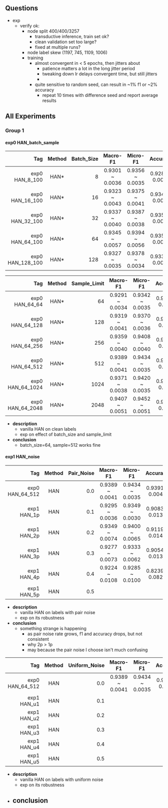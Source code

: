 ## Questions
- exp
  - verify ok:
    - node split 400/400/3257
      - transductive inference, train set ok?
      - clean validation set too large?
      - fixed at multiple runs?
    - node label skew (1197, 745, 1109, 1006)
    - training
      - almost convergent in < 5 epochs, then jitters about
        - patience matters a lot in the long jitter period
        - tweaking down lr delays convergent time, but still jitters
        - 
      - quite sensitive to random seed, can result in ~1% f1 or ~2% accuracy
        - repeat 10 times with difference seed and report average results


## All Experiments
### Group 1
#### exp0 HAN_batch_sample
|              Tag | Method | Batch_Size |    Macro-F1     |    Micro-F1     |    Accuracy     |
|-----------------:|:------:|-----------:|:---------------:|:---------------:|:---------------:|
|   exp0 HAN_8_100 |  HAN*  |          8 | 0.9301 ~ 0.0036 | 0.9356 ~ 0.0035 | 0.9287 ~ 0.0022 |
|  exp0 HAN_16_100 |  HAN*  |         16 | 0.9323 ~ 0.0043 | 0.9375 ~ 0.0041 | 0.9340 ~ 0.0056 |
|  exp0 HAN_32_100 |  HAN*  |         32 | 0.9337 ~ 0.0040 | 0.9387 ~ 0.0038 | 0.9354 ~ 0.0084 |
|  exp0 HAN_64_100 |  HAN*  |         64 | 0.9345 ~ 0.0057 | 0.9394 ~ 0.0056 | 0.9351 ~ 0.0067 |
| exp0 HAN_128_100 |  HAN*  |        128 | 0.9327 ~ 0.0035 | 0.9378 ~ 0.0034 | 0.9334 ~ 0.0060 |

|              Tag | Method | Sample_Limit |    Macro-F1     |    Micro-F1     |    Accuracy     |
|-----------------:|:------:|-------------:|:---------------:|:---------------:|:---------------:|
|   exp0 HAN_64_64 |  HAN*  |           64 | 0.9291 ~ 0.0034 | 0.9342 ~ 0.0035 | 0.9298 ~ 0.0057 |
|  exp0 HAN_64_128 |  HAN*  |          128 | 0.9319 ~ 0.0041 | 0.9370 ~ 0.0036 | 0.9308 ~ 0.0046 |
|  exp0 HAN_64_256 |  HAN*  |          256 | 0.9359 ~ 0.0040 | 0.9408 ~ 0.0040 | 0.9358 ~ 0.0067 |
|  exp0 HAN_64_512 |  HAN*  |          512 | 0.9389 ~ 0.0041 | 0.9434 ~ 0.0035 | 0.9391 ~ 0.0047 |
| exp0 HAN_64_1024 |  HAN*  |         1024 | 0.9371 ~ 0.0038 | 0.9420 ~ 0.0035 | 0.9380 ~ 0.0045 |
| exp0 HAN_64_2048 |  HAN*  |         2048 | 0.9407 ~ 0.0051 | 0.9452 ~ 0.0051 | 0.9421 ~ 0.0076 |

- **description**
  - vanilla HAN on clean labels
  - exp on effect of batch_size and sample_limit
- **conclusion**
  - batch_size=64, sample=512 works fine

#### exp1 HAN_noise
|             Tag | Method | Pair_Noise |    Macro-F1     |    Micro-F1     |    Accuracy     |
|----------------:|:------:|-----------:|:---------------:|:---------------:|:---------------:|
| exp0 HAN_64_512 |  HAN   |        0.0 | 0.9389 ~ 0.0041 | 0.9434 ~ 0.0035 | 0.9391 ~ 0.0047 |
|     exp1 HAN_1p |  HAN   |        0.1 | 0.9295 ~ 0.0036 | 0.9349 ~ 0.0030 | 0.9083 ~ 0.0139 |
|     exp1 HAN_2p |  HAN   |        0.2 | 0.9349 ~ 0.0074 | 0.9400 ~ 0.0065 | 0.9119 ~ 0.0148 |
|     exp1 HAN_3p |  HAN   |        0.3 | 0.9277 ~ 0.0073 | 0.9333 ~ 0.0062 | 0.9054 ~ 0.0136 |
|     exp1 HAN_4p |  HAN   |        0.4 | 0.9224 ~ 0.0108 | 0.9285 ~ 0.0100 | 0.8239 ~ 0.0821 |
|     exp1 HAN_5p |  HAN   |        0.5 |                 |                 |                 |

- **description**
  - vanilla HAN on labels with pair noise
  - exp on its robustness
- **conclusion**
  - something strange is happening
    - as pair noise rate grows, f1 and accuracy drops, but not consistent
    - why 2p > 1p
    - may because the pair noise I choose isn't much confusing

|             Tag | Method | Uniform_Noise |    Macro-F1     |    Micro-F1     |    Accuracy     |
|----------------:|:------:|--------------:|:---------------:|:---------------:|:---------------:|
| exp0 HAN_64_512 |  HAN   |           0.0 | 0.9389 ~ 0.0041 | 0.9434 ~ 0.0035 | 0.9391 ~ 0.0047 |
|     exp1 HAN_u1 |  HAN   |           0.1 |                 |                 |                 |
|     exp1 HAN_u2 |  HAN   |           0.2 |                 |                 |                 |
|     exp1 HAN_u3 |  HAN   |           0.3 |                 |                 |                 |
|     exp1 HAN_u4 |  HAN   |           0.4 |                 |                 |                 |
|     exp1 HAN_u5 |  HAN   |           0.5 |                 |                 |                 |

- **description**
  - vanilla HAN on labels with uniform noise
  - exp on its robustness
- **conclusion**
  - 